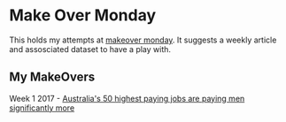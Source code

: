 # Make Over Monday

This holds my attempts at [makeover monday](http://www.makeovermonday.co.uk/). It suggests a weekly article and assosciated dataset to have a play with.

## My MakeOvers

Week 1 2017 - [Australia's 50 highest paying jobs are paying men significantly more](http://www.womensagenda.com.au/talking-about/editors-agenda/item/7544-australia-s-50-highest-paying-jobs-are-paying-men-significantly-more)


